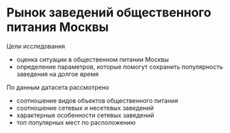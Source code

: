 # Рынок заведений общественного питания Москвы


Цели исследования 

- оценка ситуации в общественном питании Москвы
- определение параметров, которые помогут сохранить популярность заведения на долгое время



По данным датасета рассмотрено 

- соотношение видов объектов общественного питания 
- соотношение сетевых и несетевых заведений
- характерные особенности сетевых заведений
- топ популярных мест по расположению

